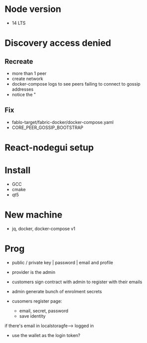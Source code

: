 # Node version
- 14 LTS

# Discovery access denied
## Recreate
- more than 1 peer
- create network
- docker-compose logs to see peers failing to connect to gossip addresses
- notice the "
## Fix
- fablo-target/fabric-docker/docker-compose.yaml
- CORE_PEER_GOSSIP_BOOTSTRAP

# React-nodegui setup
# Install
- GCC
- cmake
- qt5

# New machine
- jq, docker, docker-compose v1

# Prog
- public / private key | password | email and profile

- provider is the admin
- customers sign contract with admin to register with their emails
- admin generate bunch of enrolment secrets
- cusomers register page:
	- email, secret, password
	- save identity

if there's email in localstoragfe--> logged in
- use the wallet as the login token?